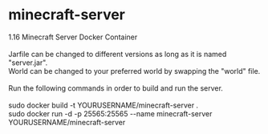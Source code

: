 # minecraft-server
1.16 Minecraft Server Docker Container\
\
Jarfile can be changed to different versions as long as it is named "server.jar". \
World can be changed to your preferred world by swapping the "world" file.\
\
Run the following commands in order to build and run the server.\
\
sudo docker build -t YOURUSERNAME/minecraft-server .\
sudo docker run -d -p 25565:25565 --name minecraft-server YOURUSERNAME/minecraft-server
  
